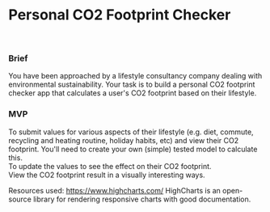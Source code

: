 <h1>Personal CO2 Footprint Checker</h1>
<br>
<h3>Brief</h3>
You have been approached by a lifestyle consultancy company dealing with environmental sustainability. Your task is to build a personal CO2 footprint checker app that calculates a user's CO2 footprint based on their lifestyle.
<br>

<h3>MVP</h3>
To submit values for various aspects of their lifestyle (e.g. diet, commute, recycling and heating routine, holiday habits, etc) and view their CO2 footprint. You'll need to create your own (simple) tested model to calculate this.
<br>
To update the values to see the effect on their CO2 footprint.
<br>
View the CO2 footprint result in a visually interesting ways.

Resources used:
https://www.highcharts.com/ HighCharts is an open-source library for rendering responsive charts with good documentation.
